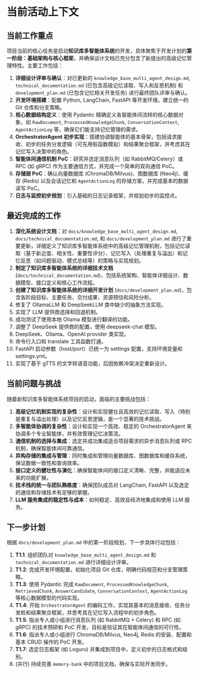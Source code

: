 # 当前活动上下文

## 当前工作重点

项目当前的核心任务是启动**知识库多智能体系统**的开发，具体聚焦于开发计划的**第一阶段：基础架构与核心框架**，并确保设计文档已充分包含了新提出的高级记忆管理特性。主要工作包括：

1.  **详细设计评审与确认**：对已更新的 `knowledge_base_multi_agent_design.md`, `technical_documentation.md` (已包含高级记忆读取、写入和反思机制) 和 `development_plan.md` (已包含记忆相关开发任务) 进行最终团队评审与确认。
2.  **开发环境搭建**：配置 Python, LangChain, FastAPI 等开发环境，建立统一的 Git 仓库和分支策略。
3.  **核心数据结构定义**：使用 Pydantic 精确定义各智能体间流转的核心数据对象，如 `RawDocument`, `ProcessedKnowledgeChunk`, `ConversationContext`, `AgentActionLog` 等，确保它们能支持记忆管理的需求。
4.  **OrchestratorAgent 初步实现**：搭建协调智能体的基本骨架，包括请求接收、初步的任务分发逻辑（可先用桩函数模拟）和结果聚合框架，并考虑其在记忆写入决策中的角色。
5.  **智能体间通信机制 PoC**：研究并选定消息队列（如 RabbitMQ/Celery）或 RPC (如 gRPC) 作为主要通信方式，并完成一个简单的双向通信 PoC。
6.  **存储层 PoC**：确认向量数据库 (ChromaDB/Milvus)、图数据库 (Neo4j)、缓存 (Redis) 以及会话记忆和 `AgentActionLog` 的存储方案，并完成基本的数据读写 PoC。
7.  **日志与监控初步规划**：引入基础的日志记录框架，并规划初步的监控点。

## 最近完成的工作

1.  **深化系统设计文档**：对 `docs/knowledge_base_multi_agent_design.md`, `docs/technical_documentation.md`, 和 `docs/development_plan.md` 进行了重要更新，详细定义了知识库多智能体系统中的高级记忆管理机制，包括记忆读取（基于新近度、相关性、重要性评分）、记忆写入（处理重复与溢出）和记忆反思（如问题驱动、模式总结等）的策略与实现规划。
2.  **制定了知识库多智能体系统的详细技术文档** (`docs/technical_documentation.md`)，包括系统架构、智能体详细设计、数据模型、接口定义和核心工作流程。
3.  **创建了知识库多智能体系统的详细开发计划** (`docs/development_plan.md`)，包含各阶段目标、主要任务、交付成果、资源预估和风险分析。
4.  修复了 OllamaLLM 和 DeepSeekLLM 类中缺少的抽象方法实现。
5.  实现了 LLM 提供商选择和回退机制。
6.  成功测试了使用本地 Ollama 模型进行翻译的功能。
7.  调整了 DeepSeek 提供商的配置，使用 deepseek-chat 模型。
8.  DeepSeek、Ollama、OpenAI provider 类实现。
9.  命令行入口和 translate 工具函数打通。
10. FastAPI 启动参数（host/port）已统一为 settings 配置，支持环境变量和 settings.yml。
11. 实现了基于 gTTS 的文字转语音功能，后因依赖冲突决定重新设计。

## 当前问题与挑战

随着新知识库多智能体系统项目的启动，面临的主要挑战包括：

1.  **高级记忆机制实现的复杂性**：设计和实现健壮且高效的记忆读取、写入（特别是重复与溢出处理）以及记忆反思逻辑，是一个显著的技术挑战。
2.  **多智能体协调的复杂性**：设计和实现一个高效、稳定的 OrchestratorAgent 来协调多个专业智能体，并有效管理记忆决策流。
3.  **通信机制的选择与集成**：选定并成功集成适合项目需求的异步消息队列或 RPC 机制，确保智能体间可靠通信。
4.  **异构存储的集成与管理**：同时集成和管理向量数据库、图数据库和缓存系统，保证数据一致性和查询效率。
5.  **接口定义的健壮性与演化**：确保智能体间的接口定义清晰、完整，并能适应未来的功能扩展。
6.  **技术栈的统一与团队熟练度**：确保团队成员对 LangChain, FastAPI 以及选定的通信和存储技术有足够的掌握。
7.  **LLM 服务集成的稳定性与成本**：如何稳定、高效且经济地集成和使用 LLM 服务。

## 下一步计划

根据 `docs/development_plan.md` 中的第一阶段规划，下一步具体行动包括：

1.  **T1.1**: 组织团队对 `knowledge_base_multi_agent_design.md` 和 `technical_documentation.md` 进行详细设计评审。
2.  **T1.2**: 完成开发环境配置，初始化项目 Git 仓库，明确代码规范和分支管理策略。
3.  **T1.3**: 使用 Pydantic 完成 `RawDocument`, `ProcessedKnowledgeChunk`, `RetrievedChunk`, `AnswerCandidate`, `ConversationContext`, `AgentActionLog` 等核心数据模型的代码实现。
4.  **T1.4**: 开始 `OrchestratorAgent` 的编码工作，实现其基本的消息接收、任务分发桩和结果聚合框架，并思考其在记忆写入流程中的初步角色。
5.  **T1.5**: 指派专人或小组进行消息队列 (如 RabbitMQ + Celery) 和 RPC (如 gRPC) 的技术预研和 PoC 开发，目标是验证其在智能体间通信的可行性。
6.  **T1.6**: 指派专人或小组进行 ChromaDB/Milvus, Neo4j, Redis 的安装、配置和基本 CRUD 操作的 PoC 开发。
7.  **T1.7**: 选定日志框架 (如 Loguru) 并集成到项目中，定义初步的日志格式和级别。
8.  (并行) 持续完善 `memory-bank` 中的项目文档，确保与实际开发同步。
